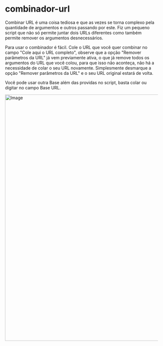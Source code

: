 # combinador-url

Combinar URL é uma coisa tediosa e que as vezes se torna complexo pela quantidade de argumentos e outros passando por este. Fiz um pequeno script que não só permite juntar dois URLs diferentes como também permite remover os argumentos desnecessários.

Para usar o combinador é fácil. Cole o URL que você quer combinar no campo "Cole aqui o URL completo", observe que a opção "Remover parâmetros da URL" já vem previamente ativa, o que já remove todos os argumentos do URL que você colou, para que isso não aconteça, não há a necessidade de colar o seu URL novamente. Simplesmente desmarque a opção "Remover parâmetros da URL" e o seu URL original estará de volta.

Você pode usar outra Base além das providas no script, basta colar ou digitar no campo Base URL.

<img width="771" height="811" alt="Image" src="https://github.com/user-attachments/assets/5a97f0ce-02fc-48b2-b292-9fce8e63e172" />
